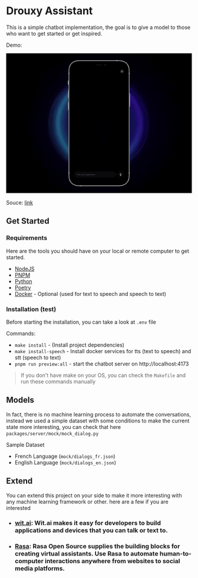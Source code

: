 # Drouxy Assistant

This is a simple chatbot implementation, the goal is to give a model to those who want to get started or get inspired.

Demo:

![Demo](mock/ezgif-1-f3f8ddf8b7.gif)

Souce: [link](https://dribbble.com/shots/14782390-Meet-Chatbot-Elwa-powered-by-ui42)

## Get Started


### **Requirements**
Here are the tools you should have on your local or remote computer to get started.
- [NodeJS](https://nodejs.org)
- [PNPM](https://pnpm.io/)
- [Python](https://www.python.org/)
- [Poetry](https://python-poetry.org/)
- [Docker](https://www.docker.com/) - Optional (used for text to speech and speech to text) 

### **Installation** (test)

Before starting the installation, you can take a look at `.env` file

Commands: 

- `make install` - (Install project dependencies)
- `make install-speech` - Install docker services for tts (text to speech) and stt (speech to text)
- `pnpm run preview:all` - start the chatbot server on http://localhost:4173


> If you don't have make on your OS, you can check the `Makefile` and run these commands manually



## Models

In fact, there is no machine learning process to automate the conversations, instead we used a simple dataset with some conditions to make the current state more interesting, you can check that here `packages/server/mock/mock_dialog.py`

Sample Dataset
- French Language (`mock/dialogs_fr.json`)
- English Language (`mock/dialogs_en.json`)

## Extend

You can extend this project on your side to make it more interesting with any machine learning framework or other. here are a few if you are interested

- ### [wit.ai](https://wit.ai/): Wit.ai makes it easy for developers to build applications and devices that you can talk or text to.

- ### [Rasa](https://rasa.com/open-source/): Rasa Open Source supplies the building blocks for creating virtual assistants. Use Rasa to automate human-to-computer interactions anywhere from websites to social media platforms.
